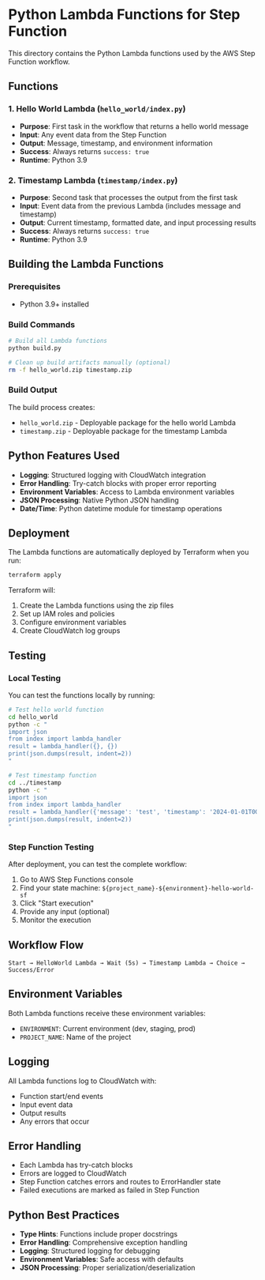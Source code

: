 # Python Lambda Functions for Step Function

This directory contains the Python Lambda functions used by the AWS Step Function workflow.

## Functions

### 1. Hello World Lambda (`hello_world/index.py`)
- **Purpose**: First task in the workflow that returns a hello world message
- **Input**: Any event data from the Step Function
- **Output**: Message, timestamp, and environment information
- **Success**: Always returns `success: true`
- **Runtime**: Python 3.9

### 2. Timestamp Lambda (`timestamp/index.py`)
- **Purpose**: Second task that processes the output from the first task
- **Input**: Event data from the previous Lambda (includes message and timestamp)
- **Output**: Current timestamp, formatted date, and input processing results
- **Success**: Always returns `success: true`
- **Runtime**: Python 3.9

## Building the Lambda Functions

### Prerequisites
- Python 3.9+ installed

### Build Commands
```bash
# Build all Lambda functions
python build.py

# Clean up build artifacts manually (optional)
rm -f hello_world.zip timestamp.zip
```

### Build Output
The build process creates:
- `hello_world.zip` - Deployable package for the hello world Lambda
- `timestamp.zip` - Deployable package for the timestamp Lambda

## Python Features Used

- **Logging**: Structured logging with CloudWatch integration
- **Error Handling**: Try-catch blocks with proper error reporting
- **Environment Variables**: Access to Lambda environment variables
- **JSON Processing**: Native Python JSON handling
- **Date/Time**: Python datetime module for timestamp operations

## Deployment

The Lambda functions are automatically deployed by Terraform when you run:
```bash
terraform apply
```

Terraform will:
1. Create the Lambda functions using the zip files
2. Set up IAM roles and policies
3. Configure environment variables
4. Create CloudWatch log groups

## Testing

### Local Testing
You can test the functions locally by running:
```bash
# Test hello world function
cd hello_world
python -c "
import json
from index import lambda_handler
result = lambda_handler({}, {})
print(json.dumps(result, indent=2))
"

# Test timestamp function
cd ../timestamp
python -c "
import json
from index import lambda_handler
result = lambda_handler({'message': 'test', 'timestamp': '2024-01-01T00:00:00'}, {})
print(json.dumps(result, indent=2))
"
```

### Step Function Testing
After deployment, you can test the complete workflow:
1. Go to AWS Step Functions console
2. Find your state machine: `${project_name}-${environment}-hello-world-sf`
3. Click "Start execution"
4. Provide any input (optional)
5. Monitor the execution

## Workflow Flow

```
Start → HelloWorld Lambda → Wait (5s) → Timestamp Lambda → Choice → Success/Error
```

## Environment Variables

Both Lambda functions receive these environment variables:
- `ENVIRONMENT`: Current environment (dev, staging, prod)
- `PROJECT_NAME`: Name of the project

## Logging

All Lambda functions log to CloudWatch with:
- Function start/end events
- Input event data
- Output results
- Any errors that occur

## Error Handling

- Each Lambda has try-catch blocks
- Errors are logged to CloudWatch
- Step Function catches errors and routes to ErrorHandler state
- Failed executions are marked as failed in Step Function

## Python Best Practices

- **Type Hints**: Functions include proper docstrings
- **Error Handling**: Comprehensive exception handling
- **Logging**: Structured logging for debugging
- **Environment Variables**: Safe access with defaults
- **JSON Processing**: Proper serialization/deserialization
